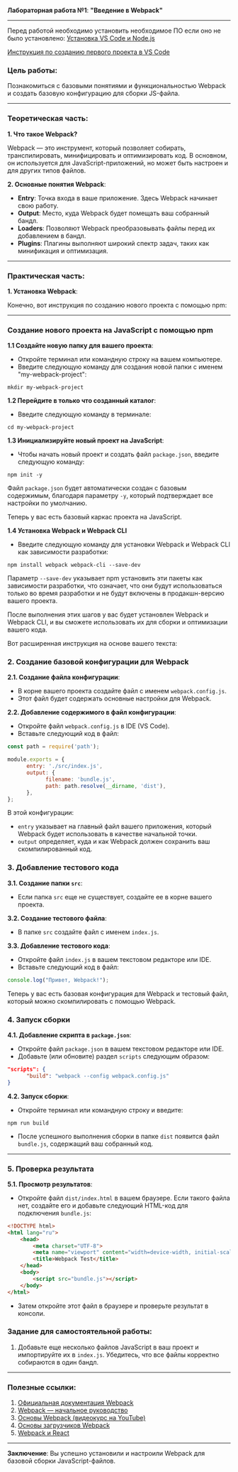 **Лабораторная работа №1**: **"Введение в Webpack"**

---
Перед работой необходимо установить необходимое ПО если оно не было установлено: [Установка VS Code и Node.js](https://github.com/vinokurov-and/laboratory/blob/main/common/vs-code/0.%20software-install.md)

[Инструкция по созданию первого проекта в VS Code](https://github.com/vinokurov-and/laboratory/blob/main/common/vs-code/1.%20create-new-project.md)

### **Цель работы**:

Познакомиться с базовыми понятиями и функциональностью Webpack и создать базовую конфигурацию для сборки JS-файла.

---

### **Теоретическая часть**:

**1. Что такое Webpack?**

Webpack — это инструмент, который позволяет собирать, транспилировать, минифицировать и оптимизировать код. В основном, он используется для JavaScript-приложений, но может быть настроен и для других типов файлов.

**2. Основные понятия Webpack**:
- **Entry**: Точка входа в ваше приложение. Здесь Webpack начинает свою работу.
- **Output**: Место, куда Webpack будет помещать ваш собранный бандл.
- **Loaders**: Позволяют Webpack преобразовывать файлы перед их добавлением в бандл.
- **Plugins**: Плагины выполняют широкий спектр задач, таких как минификация и оптимизация.

---

### **Практическая часть**:

**1. Установка Webpack**:

Конечно, вот инструкция по созданию нового проекта с помощью npm:

---

### Создание нового проекта на JavaScript с помощью npm

**1.1 Создайте новую папку для вашего проекта**:
- Откройте терминал или командную строку на вашем компьютере.
- Введите следующую команду для создания новой папки с именем "my-webpack-project":
```
mkdir my-webpack-project
```

**1.2 Перейдите в только что созданный каталог**:
- Введите следующую команду в терминале:
```
cd my-webpack-project
```

**1.3 Инициализируйте новый проект на JavaScript**:
- Чтобы начать новый проект и создать файл `package.json`, введите следующую команду:
```
npm init -y
```

Файл `package.json` будет автоматически создан с базовым содержимым, благодаря параметру `-y`, который подтверждает все настройки по умолчанию.

Теперь у вас есть базовый каркас проекта на JavaScript.


**1.4 Установка Webpack и Webpack CLI**

- Введите следующую команду для установки Webpack и Webpack CLI как зависимости разработки:
```
npm install webpack webpack-cli --save-dev
```
Параметр `--save-dev` указывает npm установить эти пакеты как зависимости разработки, что означает, что они будут использоваться только во время разработки и не будут включены в продакшн-версию вашего проекта.


После выполнения этих шагов у вас будет установлен Webpack и Webpack CLI, и вы сможете использовать их для сборки и оптимизации вашего кода.

Вот расширенная инструкция на основе вашего текста:

### 2. Создание базовой конфигурации для Webpack

**2.1. Создание файла конфигурации**:
- В корне вашего проекта создайте файл с именем `webpack.config.js`.
- Этот файл будет содержать основные настройки для Webpack.

**2.2. Добавление содержимого в файл конфигурации**:
- Откройте файл `webpack.config.js` в IDE (VS Code).
- Вставьте следующий код в файл:
```javascript
const path = require('path');

module.exports = {
      entry: './src/index.js',
      output: {
            filename: 'bundle.js',
            path: path.resolve(__dirname, 'dist'),
      },
};
```

В этой конфигурации:
- `entry` указывает на главный файл вашего приложения, который Webpack будет использовать в качестве начальной точки.
- `output` определяет, куда и как Webpack должен сохранить ваш скомпилированный код.

### 3. Добавление тестового кода

**3.1. Создание папки `src`**:
- Если папка `src` еще не существует, создайте ее в корне вашего проекта.

**3.2. Создание тестового файла**:
- В папке `src` создайте файл с именем `index.js`.
  
**3.3. Добавление тестового кода**:
- Откройте файл `index.js` в вашем текстовом редакторе или IDE.
- Вставьте следующий код в файл:
```javascript
console.log("Привет, Webpack!");
```

Теперь у вас есть базовая конфигурация для Webpack и тестовый файл, который можно скомпилировать с помощью Webpack.

### 4. Запуск сборки

**4.1. Добавление скрипта в `package.json`**:
- Откройте файл `package.json` в вашем текстовом редакторе или IDE.
- Добавьте (или обновите) раздел `scripts` следующим образом:
```json
"scripts": {
      "build": "webpack --config webpack.config.js"
}
```

**4.2. Запуск сборки**:
- Откройте терминал или командную строку и введите:

```
npm run build
```

- После успешного выполнения сборки в папке `dist` появится файл `bundle.js`, содержащий ваш собранный код.

---

### 5. Проверка результата

**5.1. Просмотр результатов**:
- Откройте файл `dist/index.html` в вашем браузере. Если такого файла нет, создайте его и добавьте следующий HTML-код для подключения `bundle.js`:

```html
<!DOCTYPE html>
<html lang="ru">
    <head>
        <meta charset="UTF-8">
        <meta name="viewport" content="width=device-width, initial-scale=1.0">
        <title>Webpack Test</title>
    </head>
    <body>
        <script src="bundle.js"></script>
    </body>
</html>
```

- Затем откройте этот файл в браузере и проверьте результат в консоли.


### **Задание для самостоятельной работы**:

1. Добавьте еще несколько файлов JavaScript в ваш проект и импортируйте их в `index.js`. Убедитесь, что все файлы корректно собираются в один бандл.

---

### **Полезные ссылки**:
1. [Официальная документация Webpack](https://webpack.js.org/)
2. [Webpack — начальное руководство](https://www.valentinog.com/blog/webpack/)
3. [Основы Webpack (видеокурс на YouTube)](https://www.youtube.com/playlist?list=PLblA84xge2_zwxh3XJqy6UVxS60YdusY8)
4. [Основы загрузчиков Webpack](https://www.sitepoint.com/understanding-webpack-loaders/)
5. [Webpack и React](https://www.robinwieruch.de/minimal-react-webpack-babel-setup)

---

**Заключение**: Вы успешно установили и настроили Webpack для базовой сборки JavaScript-файлов.
